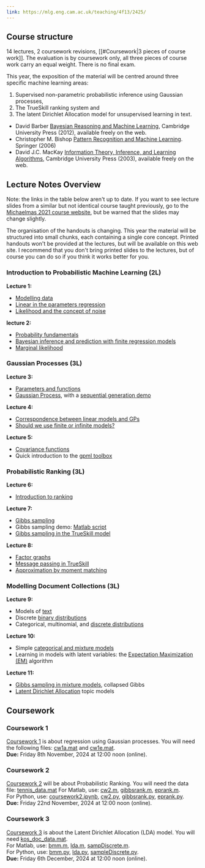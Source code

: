```yaml
---
link: https://mlg.eng.cam.ac.uk/teaching/4f13/2425/
---
```

## Course structure
14 lectures, 2 coursework revisions, [[#Coursework|3 pieces of course work]]. The evaluation is by coursework only, all three pieces of course work carry an equal weight. There is no final exam.

This year, the exposition of the material will be centred around three specific machine learning areas: 
1. Supervised non-parametric probabilistic inference using Gaussian processes, 
2. The TrueSkill ranking system and 
3. The latent Dirichlet Allocation model for unsupervised learning in text.

- David Barber [Bayesian Reasoning and Machine Learning](http://web4.cs.ucl.ac.uk/staff/D.Barber/textbook/140324.pdf), Cambridge University Press (2012), available freely on the web.
- Christopher M. Bishop [Pattern Recognition and Machine Learning](https://www.microsoft.com/en-us/research/uploads/prod/2006/01/Bishop-Pattern-Recognition-and-Machine-Learning-2006.pdf). Springer (2006)
- David J.C. MacKay [Information Theory, Inference, and Learning Algorithms](https://www.inference.org.uk/mackay/itila/), Cambridge University Press (2003), available freely on the web.

## Lecture Notes Overview
Note: the links in the table below aren't up to date. If you want to see lecture slides from a similar but not identical course taught previously, go to the [Michaelmas 2021 course website](https://mlg.eng.cam.ac.uk/teaching/4f13/2122), but be warned that the slides may change slightly.

The organisation of the handouts is changing. This year the material will be structured into small chunks, each containing a single core concept. Printed handouts won't be provided at the lectures, but will be available on this web site. I recommend that you don't bring printed slides to the lectures, but of course you can do so if you think it works better for you.
### Introduction to Probabilistic Machine Learning (2L)
**Lecture 1:**
- [Modelling data](https://mlg.eng.cam.ac.uk/teaching/4f13/2425/modelling%20data.pdf)
- [Linear in the parameters regression](https://mlg.eng.cam.ac.uk/teaching/4f13/2425/linear%20in%20the%20parameters%20regression.pdf)
- [Likelihood and the concept of noise](https://mlg.eng.cam.ac.uk/teaching/4f13/2425/likelihood%20and%20noise.pdf)

**lecture 2:**
- [Probability fundamentals](https://mlg.eng.cam.ac.uk/teaching/4f13/2425/probability%20fundamentals.pdf)
- [Bayesian inference and prediction with finite regression models](https://mlg.eng.cam.ac.uk/teaching/4f13/2425/bayesian%20finite%20regression.pdf)
- [Marginal likelihood](https://mlg.eng.cam.ac.uk/teaching/4f13/2425/marginal%20likelihood.pdf)

### Gaussian Processes (3L)
**Lecture 3:**
- [Parameters and functions](https://mlg.eng.cam.ac.uk/teaching/4f13/2425/parameters%20and%20functions.pdf)
- [Gaussian Process](https://mlg.eng.cam.ac.uk/teaching/4f13/2425/gp.pdf), with a [sequential generation demo](https://mlg.eng.cam.ac.uk/teaching/4f13/2425/cw/seq.m)

**Lecture 4:**
- [Correspondence between linear models and GPs](https://mlg.eng.cam.ac.uk/teaching/4f13/2425/correspondence.pdf)
- [Should we use finite or infinite models?](https://mlg.eng.cam.ac.uk/teaching/4f13/2425/infinite.pdf)

**Lecture 5:**
- [Covariance functions](https://mlg.eng.cam.ac.uk/teaching/4f13/2425/covariance%20functions.pdf)
- Quick introduction to the [gpml toolbox](http://www.gaussianprocess.org/gpml/code)

### Probabilistic Ranking (3L)
**Lecture 6:**
- [Introduction to ranking](https://mlg.eng.cam.ac.uk/teaching/4f13/2425/ranking.pdf)

**Lecture 7:**
- [Gibbs sampling](https://mlg.eng.cam.ac.uk/teaching/4f13/2425/gibbs%20sampling.pdf)
- Gibbs sampling demo: [Matlab script](https://mlg.eng.cam.ac.uk/teaching/4f13/2425/cw/gibbs2.m)
- [Gibbs sampling in the TrueSkill model](https://mlg.eng.cam.ac.uk/teaching/4f13/2425/gibbs%20in%20TrueSkill.pdf)

**Lecture 8:**
- [Factor graphs](https://mlg.eng.cam.ac.uk/teaching/4f13/2425/factor%20graphs.pdf)
- [Message passing in TrueSkill](https://mlg.eng.cam.ac.uk/teaching/4f13/2425/message%20in%20TrueSkill.pdf)
- [Approximation by moment matching](https://mlg.eng.cam.ac.uk/teaching/4f13/2425/moment%20matching.pdf)

### Modelling Document Collections (3L)
**Lecture 9:**
- Models of [text](https://mlg.eng.cam.ac.uk/teaching/4f13/2425/text.pdf)
- Discrete [binary distributions](https://mlg.eng.cam.ac.uk/teaching/4f13/2425/binary.pdf)
- Categorical, multinomial, and [discrete distributions](https://mlg.eng.cam.ac.uk/teaching/4f13/2425/discrete.pdf)

**Lecture 10:**
- Simple [categorical and mixture models](https://mlg.eng.cam.ac.uk/teaching/4f13/2425/document%20models.pdf)
- Learning in models with latent variables: the [Expectation Maximization (EM)](https://mlg.eng.cam.ac.uk/teaching/4f13/2425/expectation%20maximization.pdf) algorithm

**Lecture 11:**
- [Gibbs sampling in mixture models](https://mlg.eng.cam.ac.uk/teaching/4f13/2425/gibbs%20for%20Bayesian%20mixture.pdf), collapsed Gibbs
- [Latent Dirichlet Allocation](https://mlg.eng.cam.ac.uk/teaching/4f13/2425/lda.pdf) topic models


## Coursework
### Coursework 1
[Coursework 1](https://mlg.eng.cam.ac.uk/teaching/4f13/2425/cw/coursework1.pdf) is about regression using Gaussian processes. You will need the following files: [cw1a.mat](https://mlg.eng.cam.ac.uk/teaching/4f13/2425/cw/cw1a.mat) and [cw1e.mat](https://mlg.eng.cam.ac.uk/teaching/4f13/2425/cw/cw1e.mat).  
**Due:** Friday 8th November, 2024 at 12:00 noon (online).
### Coursework 2
[Coursework 2](https://mlg.eng.cam.ac.uk/teaching/4f13/2425/cw/coursework2.pdf) will be about Probabilistic Ranking. You will need the data file: [tennis_data.mat](https://mlg.eng.cam.ac.uk/teaching/4f13/2425/cw/tennis_data.mat)
For Matlab, use: [cw2.m](https://mlg.eng.cam.ac.uk/teaching/4f13/2425/cw/cw2.m), [gibbsrank.m](https://mlg.eng.cam.ac.uk/teaching/4f13/2425/cw/gibbsrank.m), [eprank.m](https://mlg.eng.cam.ac.uk/teaching/4f13/2425/cw/eprank.m).  
For Python, use: [coursework2.ipynb](https://mlg.eng.cam.ac.uk/teaching/4f13/2425/cw/coursework2.ipynb), [cw2.py](https://mlg.eng.cam.ac.uk/teaching/4f13/2425/cw/cw2.py), [gibbsrank.py](https://mlg.eng.cam.ac.uk/teaching/4f13/2425/cw/gibbsrank.py), [eprank.py](https://mlg.eng.cam.ac.uk/teaching/4f13/2425/cw/eprank.py).  
**Due:** Friday 22nd November, 2024 at 12:00 noon (online).
### Coursework 3
[Coursework 3](https://mlg.eng.cam.ac.uk/teaching/4f13/2425/cw/coursework3.pdf) is about the Latent Dirichlet Allocation (LDA) model. You will need [kos_doc_data.mat](https://mlg.eng.cam.ac.uk/teaching/4f13/2425/cw/kos_doc_data.mat).  
For Matlab, use: [bmm.m](https://mlg.eng.cam.ac.uk/teaching/4f13/2425/cw/bmm.m), [lda.m](https://mlg.eng.cam.ac.uk/teaching/4f13/2425/cw/lda.m), [sampDiscrete.m](https://mlg.eng.cam.ac.uk/teaching/4f13/2425/cw/sampDiscrete.m).  
For Python, use: [bmm.py](https://mlg.eng.cam.ac.uk/teaching/4f13/2425/cw/bmm.py), [lda.py](https://mlg.eng.cam.ac.uk/teaching/4f13/2425/cw/lda.py), [sampleDiscrete.py](https://mlg.eng.cam.ac.uk/teaching/4f13/2425/cw/sampleDiscrete.py).  
**Due:** Friday 6th December, 2024 at 12:00 noon (online).


